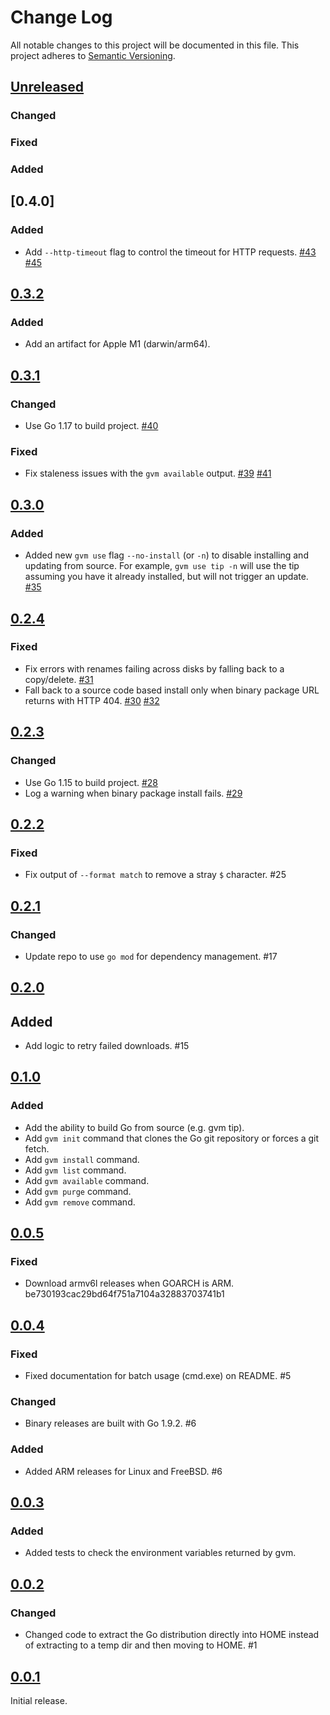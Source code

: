 # Change Log
All notable changes to this project will be documented in this file.
This project adheres to [Semantic Versioning](http://semver.org/).

## [Unreleased]

### Changed

### Fixed

### Added

## [0.4.0]

### Added

- Add `--http-timeout` flag to control the timeout for HTTP requests. [#43](https://github.com/andrewkroh/gvm/issues/43) [#45](https://github.com/andrewkroh/gvm/pull/45)

## [0.3.2]

### Added

- Add an artifact for Apple M1 (darwin/arm64).

## [0.3.1]

### Changed

- Use Go 1.17 to build project. [#40](https://github.com/andrewkroh/gvm/pull/40)

### Fixed

- Fix staleness issues with the `gvm available` output. [#39](https://github.com/andrewkroh/gvm/issues/39) [#41](https://github.com/andrewkroh/gvm/pull/41)

## [0.3.0]

### Added

- Added new `gvm use` flag `--no-install` (or `-n`) to disable installing
  and updating from source. For example, `gvm use tip -n` will use the tip
  assuming you have it already installed, but will not trigger an update.
  [#35](https://github.com/andrewkroh/gvm/pull/35)

## [0.2.4]

### Fixed

- Fix errors with renames failing across disks by falling back to a copy/delete. [#31](https://github.com/andrewkroh/gvm/pull/31)
- Fall back to a source code based install only when binary package URL returns
  with HTTP 404. [#30](https://github.com/andrewkroh/gvm/issues/30) [#32](https://github.com/andrewkroh/gvm/pull/32)
  
## [0.2.3]

### Changed 

- Use Go 1.15 to build project. [#28](https://github.com/andrewkroh/gvm/pull/28)
- Log a warning when binary package install fails. [#29](https://github.com/andrewkroh/gvm/pull/29)

## [0.2.2]

### Fixed

- Fix output of `--format match` to remove a stray `$` character. #25

## [0.2.1]

### Changed

- Update repo to use `go mod` for dependency management. #17

## [0.2.0]

## Added

- Add logic to retry failed downloads. #15

## [0.1.0]

### Added

- Add the ability to build Go from source (e.g. gvm tip).
- Add `gvm init` command that clones the Go git repository or forces
  a git fetch.
- Add `gvm install` command.
- Add `gvm list` command.
- Add `gvm available` command.
- Add `gvm purge` command.
- Add `gvm remove` command.

## [0.0.5]

### Fixed

- Download armv6l releases when GOARCH is ARM. be730193cac29bd64f751a7104a32883703741b1

## [0.0.4]

### Fixed

- Fixed documentation for batch usage (cmd.exe) on README. #5

### Changed

- Binary releases are built with Go 1.9.2. #6

### Added

- Added ARM releases for Linux and FreeBSD. #6

## [0.0.3]

### Added

- Added tests to check the environment variables returned by gvm.

## [0.0.2]

### Changed

- Changed code to extract the Go distribution directly into HOME instead
  of extracting to a temp dir and then moving to HOME. #1

## [0.0.1]

Initial release.

[Unreleased]: https://github.com/andrewkroh/gvm/compare/v0.3.2...HEAD
[0.3.2]: https://github.com/andrewkroh/gvm/releases/tag/v0.3.2
[0.3.1]: https://github.com/andrewkroh/gvm/releases/tag/v0.3.1
[0.3.0]: https://github.com/andrewkroh/gvm/releases/tag/v0.3.0
[0.2.4]: https://github.com/andrewkroh/gvm/releases/tag/v0.2.4
[0.2.3]: https://github.com/andrewkroh/gvm/releases/tag/v0.2.3
[0.2.2]: https://github.com/andrewkroh/gvm/releases/tag/v0.2.2
[0.2.1]: https://github.com/andrewkroh/gvm/releases/tag/v0.2.1
[0.2.0]: https://github.com/andrewkroh/gvm/releases/tag/v0.2.0
[0.1.0]: https://github.com/andrewkroh/gvm/releases/tag/v0.1.0
[0.0.5]: https://github.com/andrewkroh/gvm/releases/tag/v0.0.5
[0.0.4]: https://github.com/andrewkroh/gvm/releases/tag/v0.0.4
[0.0.3]: https://github.com/andrewkroh/gvm/releases/tag/v0.0.3
[0.0.2]: https://github.com/andrewkroh/gvm/releases/tag/v0.0.2
[0.0.1]: https://github.com/andrewkroh/gvm/releases/tag/v0.0.1